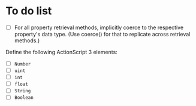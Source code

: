 # To do list

- [ ] For all property retrieval methods, implicitly coerce to the respective property's data type. (Use coerce() for that to replicate across retrieval methods.)

Define the following ActionScript 3 elements:

- [ ] `Number`
- [ ] `uint`
- [ ] `int`
- [ ] `float`
- [ ] `String`
- [ ] `Boolean`